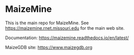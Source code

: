 MaizeMine
============

This is the main repo for MaizeMine. See https://maizemine.rnet.missouri.edu for the main web site.

Documentation: https://maizemine.readthedocs.io/en/latest/

MaizeGDB site: https://www.maizegdb.org
